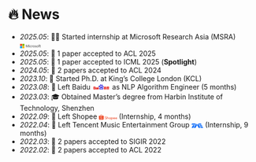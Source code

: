 # 🔥 News

- *2025.05*: 🧑‍💻 Started internship at Microsoft Research Asia (MSRA) <img src='/images/microsoft_logo.svg' style="width: 3em; vertical-align: middle;">  
- *2025.05*: 🎉 1 paper accepted to ACL 2025  
- *2025.05*: 🌟 1 paper accepted to ICML 2025 (**Spotlight**)  
- *2024.05*: 🎉 2 papers accepted to ACL 2024  
- *2023.10*: 🚀 Started Ph.D. at King’s College London (KCL)  
- *2023.08*: 👋 Left Baidu <img src='/images/baidu-ar21~bgwhite.svg' style="width: 2.6em; vertical-align: middle;"> as NLP Algorithm Engineer (5 months)  
- *2023.03*: 🎓 Obtained Master’s degree from Harbin Institute of Technology, Shenzhen  
- *2022.09*: 👋 Left Shopee <img src='/images/shopee.svg' style="width: 2.6em; vertical-align: middle;"> (Internship, 4 months)  
- *2022.04*: 👋 Left Tencent Music Entertainment Group <img src='/images/Tencent_Music.svg' style="width: 1.7em; vertical-align: middle;"> (Internship, 9 months)  
- *2022.03*: 🎉 2 papers accepted to SIGIR 2022  
- *2022.02*: 🎉 2 papers accepted to ACL 2022  
 

[//]: # ()
[//]: # ()
[//]: # (- *2023.05*: 🎉 Five papers are accepted by ACL 2023)

[//]: # ()
[//]: # (- *2023.04*: 🔥 We release [AudioGPT]&#40;https://github.com/AIGC-Audio/AudioGPT&#41; &#40;⭐️6k+&#41;)

[//]: # ()
[//]: # (- *2023.04*: 🎉 One paper &#40;[Make-an-Audio]&#40;https://text-to-audio.github.io/&#41;&#41; is accepted by ICML 2023)

[//]: # ()
[//]: # (- *2023.01*: DiffSinger was introduced in [a very popular video]&#40;https://www.bilibili.com/video/BV1uM411t7ZJ&#41; &#40;2000k+ views&#41; in Bilibili!)

[//]: # ()
[//]: # (- *2023.01*: Three papers are accepted by ICLR 2023!)

[//]: # ()
[//]: # (- *2023.01*: I join [Bytedance AI Lab, Speech & Audio Team]&#40;https://ailab.bytedance.com/&#41; <img src='./images/tiktok.png' style='width: 6em;'> as a research scientist in Singapore!)

[//]: # ()
[//]: # (- *2022.12*: 🎉 My [google scholar]&#40;https://scholar.google.com/citations?user=4FA6C0AAAAAJ&#41; citations have exceeded 2000!)

[//]: # ()
[//]: # (- *2022.02*: I release a modern and responsive academic personal [homepage template]&#40;https://github.com/RayeRen/acad-homepage.github.io&#41;. Welcome to STAR and FORK!)